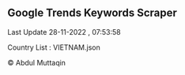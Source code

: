 

## Google Trends Keywords Scraper 
 
Last Update 28-11-2022 , 07:53:58

Country List :
VIETNAM.json



© Abdul Muttaqin 
